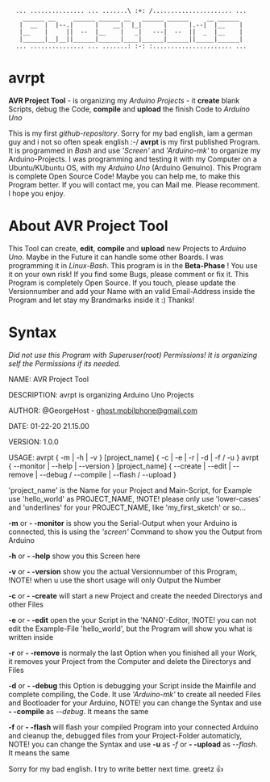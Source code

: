       ... ............... ... .......\ :+: /...................... ...
        ______ __     ______ ______ __   ______ ______     __ ______ 
       |  __  |  |--.|      |    __|  |_|      |      |.--|  |__    |
       |__    |     ||  --  |__    |   _|   ---|  --  ||  _  |__    |
       |______|__|__||______|______|____|______|______||_____|______|
      ... ............... ... .......: :-: :...................... ...

# avrpt
__AVR Project Tool__ - is organizing my *Arduino Projects* - it **create** blank Scripts, debug the Code, **compile** and **upload** the finish Code to *Arduino Uno*

This is my first *github-repository*. Sorry for my bad english, iam a german guy and i not so often speak english :-/
**avrpt** is my first published Program. It is programmed in *Bash* and use *'Screen'* and *'Arduino-mk'* to organize my Arduino-Projects. I was programming and testing it with my Computer on a Ubuntu/KUbuntu OS, with my *Arduino Uno* (Arduino Genuino).
This Program is complete Open Source Code! Maybe you can help me, to make this Program better.
If you will contact me, you can Mail me. Please recomment. I hope you enjoy.

# About AVR Project Tool
This Tool can create, **edit**, **compile** and **upload** new Projects to *Arduino Uno*. Maybe in the Future it can handle some other Boards. I was programming it in *Linux-Bash*. This program is in the **Beta-Phase** ! You use it on your own risk!
If you find some Bugs, please comment or fix it. This Program is completely Open Source. If you touch, please update the Versionnumber and add your Name with an valid Email-Address inside the Program and let stay my Brandmarks inside it :)
Thanks!

# Syntax
*Did not use this Program with Superuser(root) Permissions! It is organizing self the Permissions if its needed.*

 NAME:            AVR Project Tool
 
 DESCRIPTION:     avrpt is organizing Arduino Uno Projects
 
 AUTHOR:          @GeorgeHost - ghost.mobilphone@gmail.com
 
 DATE:            01-22-20	21.15.00
 
 VERSION:         1.0.0

 USAGE:           avrpt { -m | -h | -v } [project_name] { -c | -e | -r | -d | -f / -u }
                  avrpt { --monitor | --help | --version } [project_name] { --create | --edit | --remove | --debug / --compile | --flash / --upload }

'project_name' is the Name for your Project and Main-Script, for Example use 'hello_world' as PROJECT_NAME, !NOTE!  please only use 'lower-cases' and 'underlines' for your PROJECT_NAME, like 'my_first_sketch' or so...

**-m** or **- -monitor** is show you the Serial-Output when your Arduino is connected, this is using the *'screen'* Command to show you the Output from Arduino

**-h** or **- -help** show you this Screen here

**-v** or **- -version** show you the actual Versionnumber of this Program, !NOTE!  when u use the short usage will only Output the Number

**-c** or **- -create** will start a new Project and create the needed Directorys and other Files

**-e** or **- -edit** open the your Script in the 'NANO'-Editor, !NOTE!  you can not edit the Example-File 'hello_world', but the Program will show you what is written inside

**-r** or **- -remove** is normaly the last Option when you finished all your Work, it removes your Project from the Computer and delete the Directorys and Files

**-d** or **- -debug** this Option is debugging your Script inside the Mainfile and complete compiling, the Code. It use *'Arduino-mk'* to create all needed Files and Bootloader for your Arduino,
NOTE!  you can change the Syntax and use **- -compile** as *--debug*. It means the same

**-f** or **- -flash** will flash your compiled Program into your connected Arduino and cleanup the, debugged files from your Project-Folder automaticly,  NOTE!  you can change the Syntax and use **-u** as *-f* or **- -upload** as *--flash*. It means the same
              
Sorry for my bad english. I try to write better next time.
greetz :+1:
